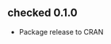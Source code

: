 checked 0.1.0
---------------------------------------------------------------
* Package release to CRAN